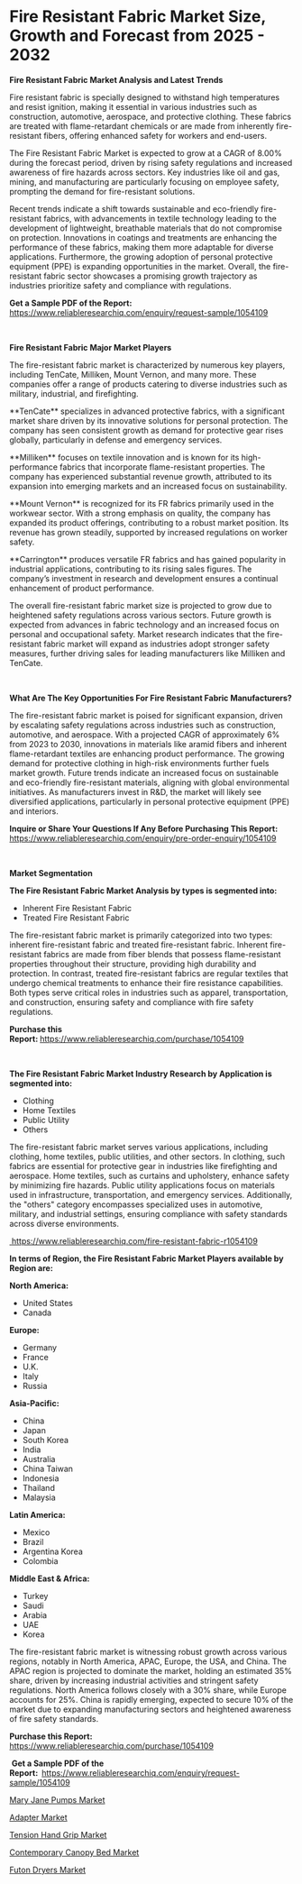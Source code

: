 <p><h1>Fire Resistant Fabric Market Size, Growth and Forecast from 2025 - 2032</h1></p><p><strong>Fire Resistant Fabric Market Analysis and Latest Trends</strong></p>
<p><p>Fire resistant fabric is specially designed to withstand high temperatures and resist ignition, making it essential in various industries such as construction, automotive, aerospace, and protective clothing. These fabrics are treated with flame-retardant chemicals or are made from inherently fire-resistant fibers, offering enhanced safety for workers and end-users.</p><p>The Fire Resistant Fabric Market is expected to grow at a CAGR of 8.00% during the forecast period, driven by rising safety regulations and increased awareness of fire hazards across sectors. Key industries like oil and gas, mining, and manufacturing are particularly focusing on employee safety, prompting the demand for fire-resistant solutions. </p><p>Recent trends indicate a shift towards sustainable and eco-friendly fire-resistant fabrics, with advancements in textile technology leading to the development of lightweight, breathable materials that do not compromise on protection. Innovations in coatings and treatments are enhancing the performance of these fabrics, making them more adaptable for diverse applications. Furthermore, the growing adoption of personal protective equipment (PPE) is expanding opportunities in the market. Overall, the fire-resistant fabric sector showcases a promising growth trajectory as industries prioritize safety and compliance with regulations.</p></p>
<p><strong>Get a Sample PDF of the Report:&nbsp;</strong> <a href="https://www.reliableresearchiq.com/enquiry/request-sample/1054109?utm_campaign=1842&utm_medium=2&utm_source=Github&utm_content=ia&utm_term=04042025&utm_id=fire-resistant-fabric">https://www.reliableresearchiq.com/enquiry/request-sample/1054109</a></p>
<p>&nbsp;</p>
<p><strong>Fire Resistant Fabric Major Market Players</strong></p>
<p><p>The fire-resistant fabric market is characterized by numerous key players, including TenCate, Milliken, Mount Vernon, and many more. These companies offer a range of products catering to diverse industries such as military, industrial, and firefighting.</p><p>**TenCate** specializes in advanced protective fabrics, with a significant market share driven by its innovative solutions for personal protection. The company has seen consistent growth as demand for protective gear rises globally, particularly in defense and emergency services.</p><p>**Milliken** focuses on textile innovation and is known for its high-performance fabrics that incorporate flame-resistant properties. The company has experienced substantial revenue growth, attributed to its expansion into emerging markets and an increased focus on sustainability.</p><p>**Mount Vernon** is recognized for its FR fabrics primarily used in the workwear sector. With a strong emphasis on quality, the company has expanded its product offerings, contributing to a robust market position. Its revenue has grown steadily, supported by increased regulations on worker safety.</p><p>**Carrington** produces versatile FR fabrics and has gained popularity in industrial applications, contributing to its rising sales figures. The company’s investment in research and development ensures a continual enhancement of product performance.</p><p>The overall fire-resistant fabric market size is projected to grow due to heightened safety regulations across various sectors. Future growth is expected from advances in fabric technology and an increased focus on personal and occupational safety. Market research indicates that the fire-resistant fabric market will expand as industries adopt stronger safety measures, further driving sales for leading manufacturers like Milliken and TenCate.</p></p>
<p>&nbsp;</p>
<p><strong>What Are The Key Opportunities For Fire Resistant Fabric Manufacturers?</strong></p>
<p><p>The fire-resistant fabric market is poised for significant expansion, driven by escalating safety regulations across industries such as construction, automotive, and aerospace. With a projected CAGR of approximately 6% from 2023 to 2030, innovations in materials like aramid fibers and inherent flame-retardant textiles are enhancing product performance. The growing demand for protective clothing in high-risk environments further fuels market growth. Future trends indicate an increased focus on sustainable and eco-friendly fire-resistant materials, aligning with global environmental initiatives. As manufacturers invest in R&D, the market will likely see diversified applications, particularly in personal protective equipment (PPE) and interiors.</p></p>
<p><strong>Inquire or Share Your Questions If Any Before Purchasing This Report:</strong> <a href="https://www.reliableresearchiq.com/enquiry/pre-order-enquiry/1054109?utm_campaign=1842&utm_medium=2&utm_source=Github&utm_content=ia&utm_term=04042025&utm_id=fire-resistant-fabric">https://www.reliableresearchiq.com/enquiry/pre-order-enquiry/1054109</a></p>
<p>&nbsp;</p>
<p><strong>Market Segmentation</strong></p>
<p><strong>The Fire Resistant Fabric Market Analysis by types is segmented into:</strong></p>
<p><ul><li>Inherent Fire Resistant Fabric</li><li>Treated Fire Resistant Fabric</li></ul></p>
<p><p>The fire-resistant fabric market is primarily categorized into two types: inherent fire-resistant fabric and treated fire-resistant fabric. Inherent fire-resistant fabrics are made from fiber blends that possess flame-resistant properties throughout their structure, providing high durability and protection. In contrast, treated fire-resistant fabrics are regular textiles that undergo chemical treatments to enhance their fire resistance capabilities. Both types serve critical roles in industries such as apparel, transportation, and construction, ensuring safety and compliance with fire safety regulations.</p></p>
<p><strong>Purchase this Report:&nbsp;</strong><a href="https://www.reliableresearchiq.com/purchase/1054109?utm_campaign=1842&utm_medium=2&utm_source=Github&utm_content=ia&utm_term=04042025&utm_id=fire-resistant-fabric">https://www.reliableresearchiq.com/purchase/1054109</a></p>
<p>&nbsp;</p>
<p><strong>The Fire Resistant Fabric Market Industry Research by Application is segmented into:</strong></p>
<p><ul><li>Clothing</li><li>Home Textiles</li><li>Public Utility</li><li>Others</li></ul></p>
<p><p>The fire-resistant fabric market serves various applications, including clothing, home textiles, public utilities, and other sectors. In clothing, such fabrics are essential for protective gear in industries like firefighting and aerospace. Home textiles, such as curtains and upholstery, enhance safety by minimizing fire hazards. Public utility applications focus on materials used in infrastructure, transportation, and emergency services. Additionally, the "others" category encompasses specialized uses in automotive, military, and industrial settings, ensuring compliance with safety standards across diverse environments.</p></p>
<p><a href="https://www.reliableresearchiq.com/fire-resistant-fabric-r1054109?utm_campaign=1842&utm_medium=2&utm_source=Github&utm_content=ia&utm_term=04042025&utm_id=fire-resistant-fabric">&nbsp;https://www.reliableresearchiq.com/fire-resistant-fabric-r1054109</a></p>
<p><strong>In terms of Region, the Fire Resistant Fabric Market Players available by Region are:</strong></p>
<p>
    <p> <strong> North America: </strong>
        <ul>
            <li>United States</li>
            <li>Canada</li>
        </ul>
        </p> 
    <p> <strong> Europe: </strong>
        <ul>
            <li>Germany</li>
            <li>France</li>
            <li>U.K.</li>
            <li>Italy</li>
            <li>Russia</li>
        </ul>
        </p> 
    <p> <strong> Asia-Pacific: </strong>
        <ul>
            <li>China</li>
            <li>Japan</li>
            <li>South Korea</li>
            <li>India</li>
            <li>Australia</li>
            <li>China Taiwan</li>
            <li>Indonesia</li>
            <li>Thailand</li>
            <li>Malaysia</li>
        </ul>
        </p> 
    <p> <strong> Latin America: </strong>
        <ul>
            <li>Mexico</li>
            <li>Brazil</li>
            <li>Argentina Korea</li>
            <li>Colombia</li>
        </ul>
        </p> 
    <p> <strong> Middle East & Africa: </strong>
        <ul>
            <li>Turkey</li>
            <li>Saudi</li>
            <li>Arabia</li>
            <li>UAE</li>
            <li>Korea</li>
        </ul>
    </p>
    </p>
<p><p>The fire-resistant fabric market is witnessing robust growth across various regions, notably in North America, APAC, Europe, the USA, and China. The APAC region is projected to dominate the market, holding an estimated 35% share, driven by increasing industrial activities and stringent safety regulations. North America follows closely with a 30% share, while Europe accounts for 25%. China is rapidly emerging, expected to secure 10% of the market due to expanding manufacturing sectors and heightened awareness of fire safety standards.</p></p>
<p><strong>Purchase this Report: </strong><a href="https://www.reliableresearchiq.com/purchase/1054109?utm_campaign=1842&utm_medium=2&utm_source=Github&utm_content=ia&utm_term=04042025&utm_id=fire-resistant-fabric">https://www.reliableresearchiq.com/purchase/1054109</a></p>
<p>&nbsp;<strong>Get a Sample PDF of the Report:&nbsp;&nbsp;</strong><a href="https://www.reliableresearchiq.com/enquiry/request-sample/1054109?utm_campaign=1842&utm_medium=2&utm_source=Github&utm_content=ia&utm_term=04042025&utm_id=fire-resistant-fabric">https://www.reliableresearchiq.com/enquiry/request-sample/1054109</a></p>
<p><strong></strong></p>
<p><p><a href="https://github.com/makzzochil/Market-Research-Report-List-1/blob/main/mary-jane-pumps-market.md?utm_campaign=1842&utm_medium=2&utm_source=Github&utm_content=ia&utm_term=04042025&utm_id=fire-resistant-fabric">Mary Jane Pumps Market</a></p><p><a href="https://github.com/mronmizoe/Market-Research-Report-List-1/blob/main/adapter-market.md?utm_campaign=1842&utm_medium=2&utm_source=Github&utm_content=ia&utm_term=04042025&utm_id=fire-resistant-fabric">Adapter Market</a></p><p><a href="https://github.com/gitfwelday/Market-Research-Report-List-1/blob/main/tension-hand-grip-market.md?utm_campaign=1842&utm_medium=2&utm_source=Github&utm_content=ia&utm_term=04042025&utm_id=fire-resistant-fabric">Tension Hand Grip Market</a></p><p><a href="https://github.com/hayasiorover/Market-Research-Report-List-1/blob/main/contemporary-canopy-bed-market.md?utm_campaign=1842&utm_medium=2&utm_source=Github&utm_content=ia&utm_term=04042025&utm_id=fire-resistant-fabric">Contemporary Canopy Bed Market</a></p><p><a href="https://github.com/janskudiony/Market-Research-Report-List-1/blob/main/futon-dryers-market.md?utm_campaign=1842&utm_medium=2&utm_source=Github&utm_content=ia&utm_term=04042025&utm_id=fire-resistant-fabric">Futon Dryers Market</a></p></p>